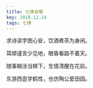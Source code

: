 ```yaml
---
title: 七律自嘲
key: 2018.12.24
tags: 七律
---
```


求诗读字图心安，饮酒煮茶为身闲。

耳顺谨言少见地，眼昏看路不着天。

随事糊涂当棋下，生情清醒在花前。

东游西逛学鹤性，也仿陶公爱田园。

</br>

